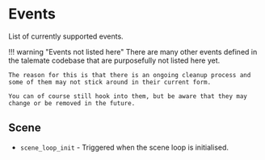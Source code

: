 # Events

List of currently supported events.

!!! warning "Events not listed here"
    There are many other events defined in the talemate codebase that are purposefully not listed here yet. 

    The reason for this is that there is an ongoing cleanup process and some of them may not stick around in their current form.

    You can of course still hook into them, but be aware that they may change or be removed in the future.


## Scene

- `scene_loop_init` - Triggered when the scene loop is initialised.